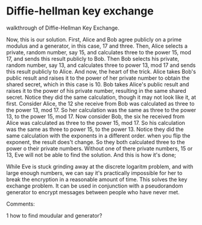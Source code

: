 # Diffie-hellman key exchange

walkthrough of Diffie-Hellman Key Exchange.



Now, this is our solution. First, Alice and Bob agree publicly on a prime modulus and a generator, in this case, 17 and three. Then, Alice selects a private, random number, say 15, and calculates three to the power 15, mod 17, and sends this result publicly to Bob. Then Bob selects his private, random number, say 13, and calculates three to power 13, mod 17 and sends this result publicly to Alice. And now, the heart of the trick. Alice takes Bob's public result and raises it to the power of her private number to obtain the shared secret, which in this case is 10. Bob takes Alice's public result and raises it to the power of his private number, resulting in the same shared secret. Notice they did the same calculation, though it may not look like it, at first. Consider Alice, the 12 she receive from Bob was calculated as three to the power 13, mod 17. So her calculation was the same as three to the power 13, to the power 15, mod 17. Now consider Bob, the six he received from Alice was calculated as three to the power 15, mod 17. So his calculation was the same as three to power 15, to the power 13. Notice they did the same calculation with the exponents in a different order. when you flip the exponent, the result does't change. So they both calculated three to the power o their private numbers. Without one of there private numbers, 15 or 13, Eve will not be able to  find the solution. And this is how it's done;

While Eve is stuck grinding away at the discrete logaritm problem, and with large enough numbers, we can say it's practically impossible for her to break the encryption in a reasonable amount of time. This solves the key exchange problem. It can be used in conjunction with a pseudorandom generator to encrypt messages between  people who have never met. 





Comments:

1 how to find moudular and generator?